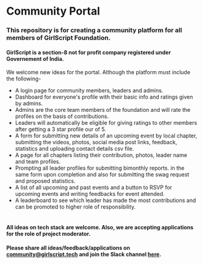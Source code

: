 # Community Portal
### This repository is for creating a community platform for all members of GirlScript Foundation.</br>
#### GirlScript is a section-8 not for profit company registered under Governement of India.</br>
We welcome new ideas for the portal. Although the platform must include the following-</br>
* A login page for community members, leaders and admins.
* Dashboard for everyone's profile with their basic info and ratings given by admins.
* Admins are the core team members of the foundation and will rate the profiles on the basis of contributions.
* Leaders will automatically be eligible for giving ratings to other members after getting a 3 star profile our of 5.
* A form for submitting new details of an upcoming event by local chapter, submitting the videos, photos, social media post links, feedback, statistics and uploading contact details csv file.
* A page for all chapters listing their contribution, photos, leader name and team profiles.
* Prompting all leader profiles for submitting bimonthly reports.
in the same form upon completion and also for submitting the swag request and proposed statistics.
* A list of all upcoming and past events and a button to RSVP for upcoming events and writing feedbacks for event attended.
* A leaderboard to see which leader has made the most contributions and can be promoted to higher role of responsibility.</br></br>

#### All ideas on tech stack are welcome. Also, we are accepting applications for the role of project moderator.</br>
#### Please share all ideas/feedback/applications on community@girlscript.tech and join the Slack channel [here](https://join.slack.com/t/girlscript-foundation/shared_invite/enQtODMxMDkxMDE5NTI3LTE4MGNhZGEwODAwNDU3YzU1YmRmYmRmMjUwZTYzMjMyYjBiNjczOGUyOTM2NDI3YmViODI3ZjMyNjZlMzUxMjQ).
